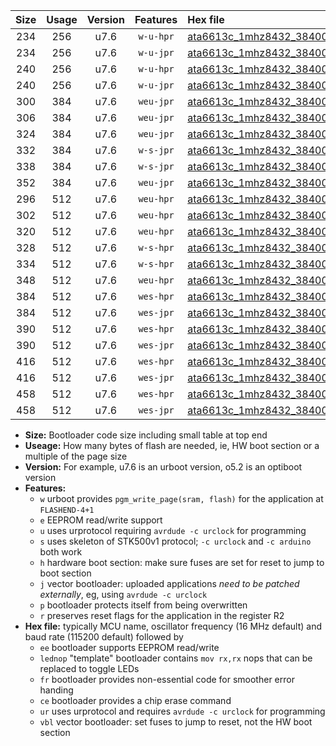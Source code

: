 |Size|Usage|Version|Features|Hex file|
|:-:|:-:|:-:|:-:|:--|
|234|256|u7.6|`w-u-hpr`|[ata6613c_1mhz8432_38400bps_ur.hex](https://raw.githubusercontent.com/stefanrueger/urboot/main//ata6613c_1mhz8432_38400bps_ur.hex)|
|234|256|u7.6|`w-u-jpr`|[ata6613c_1mhz8432_38400bps_ur_vbl.hex](https://raw.githubusercontent.com/stefanrueger/urboot/main//ata6613c_1mhz8432_38400bps_ur_vbl.hex)|
|240|256|u7.6|`w-u-hpr`|[ata6613c_1mhz8432_38400bps_lednop_ur.hex](https://raw.githubusercontent.com/stefanrueger/urboot/main//ata6613c_1mhz8432_38400bps_lednop_ur.hex)|
|240|256|u7.6|`w-u-jpr`|[ata6613c_1mhz8432_38400bps_lednop_ur_vbl.hex](https://raw.githubusercontent.com/stefanrueger/urboot/main//ata6613c_1mhz8432_38400bps_lednop_ur_vbl.hex)|
|300|384|u7.6|`weu-jpr`|[ata6613c_1mhz8432_38400bps_ee_ur_vbl.hex](https://raw.githubusercontent.com/stefanrueger/urboot/main//ata6613c_1mhz8432_38400bps_ee_ur_vbl.hex)|
|306|384|u7.6|`weu-jpr`|[ata6613c_1mhz8432_38400bps_ee_lednop_ur_vbl.hex](https://raw.githubusercontent.com/stefanrueger/urboot/main//ata6613c_1mhz8432_38400bps_ee_lednop_ur_vbl.hex)|
|324|384|u7.6|`weu-jpr`|[ata6613c_1mhz8432_38400bps_ee_lednop_fr_ur_vbl.hex](https://raw.githubusercontent.com/stefanrueger/urboot/main//ata6613c_1mhz8432_38400bps_ee_lednop_fr_ur_vbl.hex)|
|332|384|u7.6|`w-s-jpr`|[ata6613c_1mhz8432_38400bps_vbl.hex](https://raw.githubusercontent.com/stefanrueger/urboot/main//ata6613c_1mhz8432_38400bps_vbl.hex)|
|338|384|u7.6|`w-s-jpr`|[ata6613c_1mhz8432_38400bps_lednop_vbl.hex](https://raw.githubusercontent.com/stefanrueger/urboot/main//ata6613c_1mhz8432_38400bps_lednop_vbl.hex)|
|352|384|u7.6|`weu-jpr`|[ata6613c_1mhz8432_38400bps_ee_lednop_fr_ce_ur_vbl.hex](https://raw.githubusercontent.com/stefanrueger/urboot/main//ata6613c_1mhz8432_38400bps_ee_lednop_fr_ce_ur_vbl.hex)|
|296|512|u7.6|`weu-hpr`|[ata6613c_1mhz8432_38400bps_ee_ur.hex](https://raw.githubusercontent.com/stefanrueger/urboot/main//ata6613c_1mhz8432_38400bps_ee_ur.hex)|
|302|512|u7.6|`weu-hpr`|[ata6613c_1mhz8432_38400bps_ee_lednop_ur.hex](https://raw.githubusercontent.com/stefanrueger/urboot/main//ata6613c_1mhz8432_38400bps_ee_lednop_ur.hex)|
|320|512|u7.6|`weu-hpr`|[ata6613c_1mhz8432_38400bps_ee_lednop_fr_ur.hex](https://raw.githubusercontent.com/stefanrueger/urboot/main//ata6613c_1mhz8432_38400bps_ee_lednop_fr_ur.hex)|
|328|512|u7.6|`w-s-hpr`|[ata6613c_1mhz8432_38400bps.hex](https://raw.githubusercontent.com/stefanrueger/urboot/main//ata6613c_1mhz8432_38400bps.hex)|
|334|512|u7.6|`w-s-hpr`|[ata6613c_1mhz8432_38400bps_lednop.hex](https://raw.githubusercontent.com/stefanrueger/urboot/main//ata6613c_1mhz8432_38400bps_lednop.hex)|
|348|512|u7.6|`weu-hpr`|[ata6613c_1mhz8432_38400bps_ee_lednop_fr_ce_ur.hex](https://raw.githubusercontent.com/stefanrueger/urboot/main//ata6613c_1mhz8432_38400bps_ee_lednop_fr_ce_ur.hex)|
|384|512|u7.6|`wes-hpr`|[ata6613c_1mhz8432_38400bps_ee.hex](https://raw.githubusercontent.com/stefanrueger/urboot/main//ata6613c_1mhz8432_38400bps_ee.hex)|
|384|512|u7.6|`wes-jpr`|[ata6613c_1mhz8432_38400bps_ee_vbl.hex](https://raw.githubusercontent.com/stefanrueger/urboot/main//ata6613c_1mhz8432_38400bps_ee_vbl.hex)|
|390|512|u7.6|`wes-hpr`|[ata6613c_1mhz8432_38400bps_ee_lednop.hex](https://raw.githubusercontent.com/stefanrueger/urboot/main//ata6613c_1mhz8432_38400bps_ee_lednop.hex)|
|390|512|u7.6|`wes-jpr`|[ata6613c_1mhz8432_38400bps_ee_lednop_vbl.hex](https://raw.githubusercontent.com/stefanrueger/urboot/main//ata6613c_1mhz8432_38400bps_ee_lednop_vbl.hex)|
|416|512|u7.6|`wes-hpr`|[ata6613c_1mhz8432_38400bps_ee_lednop_fr.hex](https://raw.githubusercontent.com/stefanrueger/urboot/main//ata6613c_1mhz8432_38400bps_ee_lednop_fr.hex)|
|416|512|u7.6|`wes-jpr`|[ata6613c_1mhz8432_38400bps_ee_lednop_fr_vbl.hex](https://raw.githubusercontent.com/stefanrueger/urboot/main//ata6613c_1mhz8432_38400bps_ee_lednop_fr_vbl.hex)|
|458|512|u7.6|`wes-hpr`|[ata6613c_1mhz8432_38400bps_ee_lednop_fr_ce.hex](https://raw.githubusercontent.com/stefanrueger/urboot/main//ata6613c_1mhz8432_38400bps_ee_lednop_fr_ce.hex)|
|458|512|u7.6|`wes-jpr`|[ata6613c_1mhz8432_38400bps_ee_lednop_fr_ce_vbl.hex](https://raw.githubusercontent.com/stefanrueger/urboot/main//ata6613c_1mhz8432_38400bps_ee_lednop_fr_ce_vbl.hex)|

- **Size:** Bootloader code size including small table at top end
- **Useage:** How many bytes of flash are needed, ie, HW boot section or a multiple of the page size
- **Version:** For example, u7.6 is an urboot version, o5.2 is an optiboot version
- **Features:**
  + `w` urboot provides `pgm_write_page(sram, flash)` for the application at `FLASHEND-4+1`
  + `e` EEPROM read/write support
  + `u` uses urprotocol requiring `avrdude -c urclock` for programming
  + `s` uses skeleton of STK500v1 protocol; `-c urclock` and `-c arduino` both work
  + `h` hardware boot section: make sure fuses are set for reset to jump to boot section
  + `j` vector bootloader: uploaded applications *need to be patched externally*, eg, using `avrdude -c urclock`
  + `p` bootloader protects itself from being overwritten
  + `r` preserves reset flags for the application in the register R2
- **Hex file:** typically MCU name, oscillator frequency (16 MHz default) and baud rate (115200 default) followed by
  + `ee` bootloader supports EEPROM read/write
  + `lednop` "template" bootloader contains `mov rx,rx` nops that can be replaced to toggle LEDs
  + `fr` bootloader provides non-essential code for smoother error handing
  + `ce` bootloader provides a chip erase command
  + `ur` uses urprotocol and requires `avrdude -c urclock` for programming
  + `vbl` vector bootloader: set fuses to jump to reset, not the HW boot section
